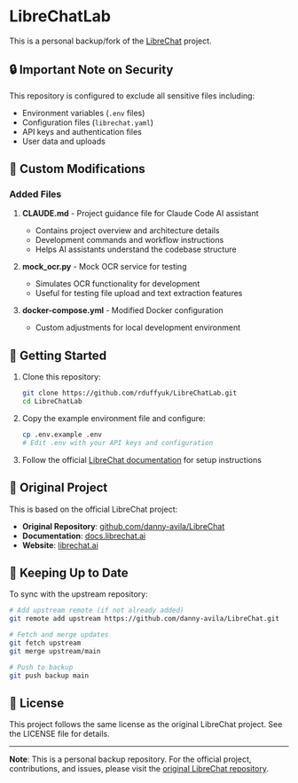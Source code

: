 # LibreChatLab

This is a personal backup/fork of the [LibreChat](https://github.com/danny-avila/LibreChat) project.

## 🔒 Important Note on Security

This repository is configured to exclude all sensitive files including:
- Environment variables (`.env` files)
- Configuration files (`librechat.yaml`)
- API keys and authentication files
- User data and uploads

## 📝 Custom Modifications

### Added Files

1. **CLAUDE.md** - Project guidance file for Claude Code AI assistant
   - Contains project overview and architecture details
   - Development commands and workflow instructions
   - Helps AI assistants understand the codebase structure

2. **mock_ocr.py** - Mock OCR service for testing
   - Simulates OCR functionality for development
   - Useful for testing file upload and text extraction features

3. **docker-compose.yml** - Modified Docker configuration
   - Custom adjustments for local development environment

## 🚀 Getting Started

1. Clone this repository:
   ```bash
   git clone https://github.com/rduffyuk/LibreChatLab.git
   cd LibreChatLab
   ```

2. Copy the example environment file and configure:
   ```bash
   cp .env.example .env
   # Edit .env with your API keys and configuration
   ```

3. Follow the official [LibreChat documentation](https://docs.librechat.ai) for setup instructions

## 📖 Original Project

This is based on the official LibreChat project:
- **Original Repository**: [github.com/danny-avila/LibreChat](https://github.com/danny-avila/LibreChat)
- **Documentation**: [docs.librechat.ai](https://docs.librechat.ai)
- **Website**: [librechat.ai](https://librechat.ai)

## 🔄 Keeping Up to Date

To sync with the upstream repository:

```bash
# Add upstream remote (if not already added)
git remote add upstream https://github.com/danny-avila/LibreChat.git

# Fetch and merge updates
git fetch upstream
git merge upstream/main

# Push to backup
git push backup main
```

## 📝 License

This project follows the same license as the original LibreChat project. See the LICENSE file for details.

---

**Note**: This is a personal backup repository. For the official project, contributions, and issues, please visit the [original LibreChat repository](https://github.com/danny-avila/LibreChat).